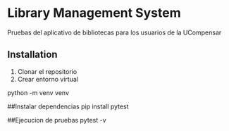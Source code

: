 # Library Management System

Pruebas del aplicativo de bibliotecas para los usuarios de la UCompensar

## Installation

1. Clonar el repositorio
2. Crear entorno virtual

python -m venv venv

##Instalar dependencias
pip install pytest

##Ejecucion de pruebas
pytest -v
